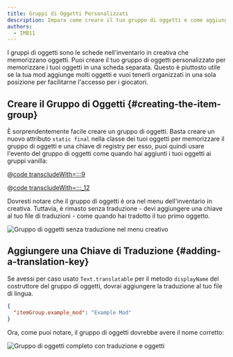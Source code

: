 ```yaml
---
title: Gruppi di Oggetti Personalizzati
description: Impara come creare il tuo gruppo di oggetti e come aggiungerci oggetti.
authors:
  - IMB11
---
```


I gruppi di oggetti sono le schede nell'inventario in creativa che memorizzano oggetti. Puoi creare il tuo gruppo di oggetti personalizzato per memorizzare i tuoi oggetti in una scheda separata. Questo è piuttosto utile se la tua mod aggiunge molti oggetti e vuoi tenerli organizzati in una sola posizione per facilitarne l'accesso per i giocatori.

## Creare il Gruppo di Oggetti {#creating-the-item-group}

È sorprendentemente facile creare un gruppo di oggetti. Basta creare un nuovo attributo `static final` nella classe dei tuoi oggetti per memorizzare il gruppo di oggetti e una chiave di registry per esso, puoi quindi usare l'evento del gruppo di oggetti come quando hai aggiunti i tuoi oggetti ai gruppi vanilla:

@[code transcludeWith=:::9](@/reference/1.21/src/main/java/com/example/docs/item/ModItems.java)

@[code transcludeWith=:::_12](@/reference/1.21/src/main/java/com/example/docs/item/ModItems.java)

Dovresti notare che il gruppo di oggetti è ora nel menu dell'inventario in creativa. Tuttavia, è rimasto senza traduzione - devi aggiungere una chiave al tuo file di traduzioni - come quando hai tradotto il tuo primo oggetto.

![Gruppo di oggetti senza traduzione nel menu creativo](/assets/develop/items/itemgroups_0.png)

## Aggiungere una Chiave di Traduzione {#adding-a-translation-key}

Se avessi per caso usato `Text.translatable` per il metodo `displayName` del costruttore del gruppo di oggetti, dovrai aggiungere la traduzione al tuo file di lingua.

```json
{
  "itemGroup.example_mod": "Example Mod"
}
```

Ora, come puoi notare, il gruppo di oggetti dovrebbe avere il nome corretto:

![Gruppo di oggetti completo con traduzione e oggetti](/assets/develop/items/itemgroups_1.png)
